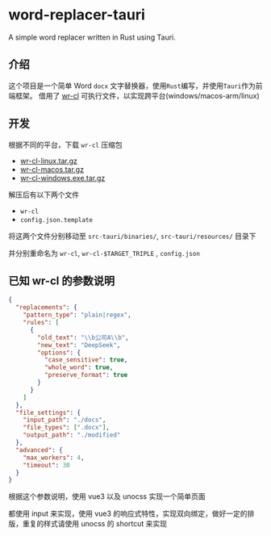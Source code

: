# word-replacer-tauri

A simple word replacer written in Rust using Tauri.

## 介绍

这个项目是一个简单 Word `docx` 文字替换器，使用`Rust`编写，并使用`Tauri`作为前端框架。
借用了 [wr-cl](https://github.com/lanseria/wr-cl) 可执行文件，以实现跨平台(windows/macos-arm/linux)

## 开发

根据不同的平台，下载 `wr-cl` 压缩包

- [wr-cl-linux.tar.gz](https://github.com/lanseria/wr-cl/releases/download/v1.0.0/wr-cl-linux.tar.gz)
- [wr-cl-macos.tar.gz](https://github.com/lanseria/wr-cl/releases/download/v1.0.0/wr-cl-macos.tar.gz)
- [wr-cl-windows.exe.tar.gz](https://github.com/lanseria/wr-cl/releases/download/v1.0.0/wr-cl-windows.exe.tar.gz)

解压后有以下两个文件

- `wr-cl`
- `config.json.template`

将这两个文件分别移动至 `src-tauri/binaries/`, `src-tauri/resources/` 目录下

并分别重命名为 `wr-cl`, `wr-cl-$TARGET_TRIPLE` , `config.json`

## 已知 wr-cl 的参数说明

```json
{
  "replacements": {
    "pattern_type": "plain|regex",
    "rules": [
      {
        "old_text": "\\b公司A\\b",
        "new_text": "DeepSeek",
        "options": {
          "case_sensitive": true,
          "whole_word": true,
          "preserve_format": true
        }
      }
    ]
  },
  "file_settings": {
    "input_path": "./docs",
    "file_types": [".docx"],
    "output_path": "./modified"
  },
  "advanced": {
    "max_workers": 4,
    "timeout": 30
  }
}
```

根据这个参数说明，使用 vue3 以及 unocss 实现一个简单页面

都使用 input 来实现，使用 vue3 的响应式特性，实现双向绑定，做好一定的排版，重复的样式请使用 unocss 的 shortcut 来实现
